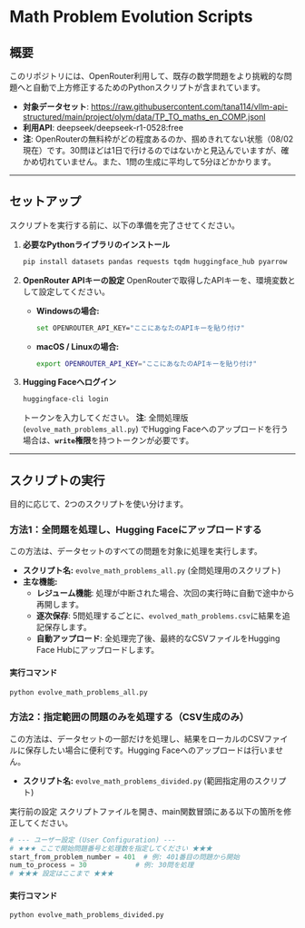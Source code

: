 # Math Problem Evolution Scripts

## 概要

このリポジトリには、OpenRouter利用して、既存の数学問題をより挑戦的な問題へと自動で上方修正するためのPythonスクリプトが含まれています。
* **対象データセット**: https://raw.githubusercontent.com/tana114/vllm-api-structured/main/project/olym/data/TP_TO_maths_en_COMP.jsonl
* **利用API**: deepseek/deepseek-r1-0528:free
* **注**: OpenRouterの無料枠がどの程度あるのか、掴めきれてない状態（08/02現在）です。30問ほどは1日で行けるのではないかと見込んでいますが、確かめ切れていません。また、1問の生成に平均して5分ほどかかります。

---

## セットアップ

スクリプトを実行する前に、以下の準備を完了させてください。

1.  **必要なPythonライブラリのインストール**
    ```bash
    pip install datasets pandas requests tqdm huggingface_hub pyarrow
    ```

2.  **OpenRouter APIキーの設定**
    OpenRouterで取得したAPIキーを、環境変数として設定してください。
    * **Windowsの場合:**
      ```bash
      set OPENROUTER_API_KEY="ここにあなたのAPIキーを貼り付け"
      ```
    * **macOS / Linuxの場合:**
      ```bash
      export OPENROUTER_API_KEY="ここにあなたのAPIキーを貼り付け"
      ```

3.  **Hugging Faceへログイン**
    ```bash
    huggingface-cli login
    ```
    トークンを入力してください。
    **注**: 全問処理版 (`evolve_math_problems_all.py`) でHugging Faceへのアップロードを行う場合は、**`write`権限**を持つトークンが必要です。

---

## スクリプトの実行

目的に応じて、2つのスクリプトを使い分けます。

### 方法1：全問題を処理し、Hugging Faceにアップロードする

この方法は、データセットのすべての問題を対象に処理を実行します。

* **スクリプト名:** `evolve_math_problems_all.py` (全問処理用のスクリプト)
* **主な機能:**
    * **レジューム機能**: 処理が中断された場合、次回の実行時に自動で途中から再開します。
    * **逐次保存**: 5問処理するごとに、`evolved_math_problems.csv`に結果を追記保存します。
    * **自動アップロード**: 全処理完了後、最終的なCSVファイルをHugging Face Hubにアップロードします。

#### 実行コマンド
```bash
python evolve_math_problems_all.py
```

### 方法2：指定範囲の問題のみを処理する（CSV生成のみ）

この方法は、データセットの一部だけを処理し、結果をローカルのCSVファイルに保存したい場合に便利です。Hugging Faceへのアップロードは行いません。

* **スクリプト名:** `evolve_math_problems_divided.py` (範囲指定用のスクリプト)

実行前の設定
スクリプトファイルを開き、main関数冒頭にある以下の箇所を修正してください。

```Python
# --- ユーザー設定 (User Configuration) ---
# ★★★ ここで開始問題番号と処理数を指定してください ★★★
start_from_problem_number = 401  # 例: 401番目の問題から開始
num_to_process = 30            # 例: 30問を処理
# ★★★ 設定はここまで ★★★
```

#### 実行コマンド
```bash
python evolve_math_problems_divided.py
```